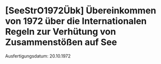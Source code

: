 # [SeeStrO1972Übk] Übereinkommen von 1972 über die Internationalen Regeln zur Verhütung von Zusammenstößen auf See

Ausfertigungsdatum: 20.10.1972

 